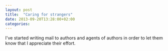 ```yaml
---
layout: post
title:  "Caring for strangers"
date: 2013-09-20T13:28:00+02:00
categories: 
---
```


I've started writing mail to authors and agents of authors in order to let them know that I appreciate their effort. 
<div style="clear: both;"></div>